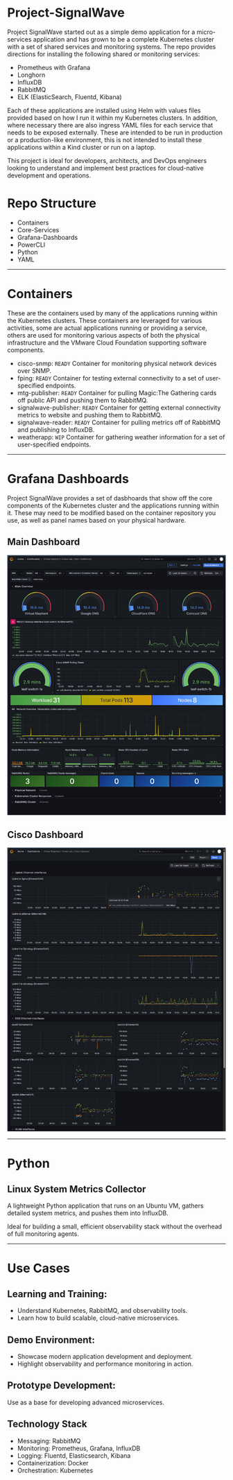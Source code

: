 # Project-SignalWave
Project SignalWave started out as a simple demo application for a micro-services application and has grown to be a complete Kubernetes cluster with a set of shared services
and monitoring systems. The repo provides directions for installing the following shared or monitoring services:

* Prometheus with Grafana
* Longhorn
* InfluxDB
* RabbitMQ
* ELK (ElasticSearch, Fluentd, Kibana)

Each of these applications are installed using Helm with values files provided based on how I run it within my Kubernetes clusters. In addition, where necessary there
are also ingress YAML files for each service that needs to be exposed externally. These are intended to be run in production or a production-like environment, this is not
intended to install these applications within a Kind cluster or run on a laptop.

This project is ideal for developers, architects, and DevOps engineers looking to understand and implement best practices for cloud-native development and operations.

# Repo Structure

- Containers
- Core-Services
- Grafana-Dashboards
- PowerCLI
- Python
- YAML

---
# Containers
These are the containers used by many of the applications running within the Kubernetes clusters. These containers are leveraged for various activities, some are actual
applications running or providing a service, others are used for monitoring various aspects of both the physical infrastructure and the VMware Cloud Foundation supporting
software components.

- cisco-snmp: `READY` Container for monitoring physical network devices over SNMP.
- fping: `READY` Container for testing external connectivity to a set of user-specified endpoints.
- mtg-publisher: `READY` Container for pulling Magic:The Gathering cards off public API and pushing them to RabbitMQ.
- signalwave-publisher: `READY` Container for getting external connectivity metrics to website and pushing them to RabbitMQ.
- signalwave-reader: `READY` Container for pulling metrics off of RabbitMQ and publishing to InfluxDB.
- weatherapp: `WIP` Container for gathering weather information for a set of user-specified endpoints.

---
# Grafana Dashboards
Project SignalWave provides a set of dasbhoards that show off the core components of the Kubernetes cluster and the applications running within it. These may need to be modified
based on the container repository you use, as well as panel names based on your physical hardware.

## Main Dashboard
![Alt text](images/grafana-main-dashboard.png)

## Cisco Dashboard
![Alt text](images/grafana-cisco-dashboard.png)

---
# Python

## Linux System Metrics Collector

A lightweight Python application that runs on an Ubuntu VM, gathers detailed system metrics, and pushes them into InfluxDB.

Ideal for building a small, efficient observability stack without the overhead of full monitoring agents.

---
# Use Cases
## Learning and Training:

- Understand Kubernetes, RabbitMQ, and observability tools.
- Learn how to build scalable, cloud-native microservices.

## Demo Environment:

- Showcase modern application development and deployment.
- Highlight observability and performance monitoring in action.

## Prototype Development:

Use as a base for developing advanced microservices.

## Technology Stack

- Messaging: RabbitMQ
- Monitoring: Prometheus, Grafana, InfluxDB
- Logging: Fluentd, Elasticsearch, Kibana
- Containerization: Docker
- Orchestration: Kubernetes